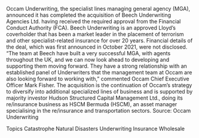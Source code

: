 Occam Underwriting, the specialist lines managing general agency (MGA), announced it has completed the acquisition of Beech Underwriting Agencies Ltd. having received the required approval from the Financial Conduct Authority (FCA).
Beech Underwriting is an approved Lloyd’s coverholder that has been a market leader in the placement of terrorism and other specialist-related insurance for over 20 years.
Financial details of the deal, which was first announced in October 2021, were not disclosed.
“The team at Beech have built a very successful MGA, with agents throughout the UK, and we can now look ahead to developing and supporting them moving forward. They have a strong relationship with an established panel of Underwriters that the management team at Occam are also looking forward to working with,” commented Occam Chief Executive Officer Mark Fisher.
The acquisition is the continuation of Occam’s strategy to diversify into additional specialized lines of business and is supported by majority investor Hudson Structured Capital Management Ltd., doing its re/insurance business as HSCM Bermuda (HSCM), an asset manager specialising in the re/insurance and transportation sectors.
Source: Occam Underwriting

Topics
Catastrophe
Natural Disasters
Underwriting
Insurance Wholesale
